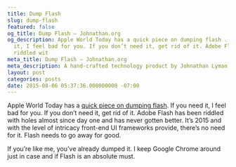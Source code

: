 ```yaml
---
title: Dump Flash
slug: dump-flash
featured: false
og_title: Dump Flash – Johnathan.org
og_description: Apple World Today has a quick piece on dumping flash . If you need
  it, I feel bad for you. If you don’t need it, get rid of it. Adobe Flash has been
  riddled wit
meta_title: Dump Flash – Johnathan.org
meta_description: A hand-crafted technology product by Johnathan Lyman
layout: post
categories: posts
date: 2015-08-06 05:37:36.000000000 -07:00
---
```


Apple World Today has a [quick piece on dumping flash](http://www.appleworld.today/blog/2015/8/5/it-may-be-time-to-eradicate-flash-from-your-mac-heres-how). If you need it, I feel bad for you. If you don’t need it, get rid of it. Adobe Flash has been riddled with holes almost since day one and has never gotten better. It’s 2015 and with the level of intricacy front-end UI frameworks provide, there’s no need for it. Flash needs to go away for good.

If you’re like me, you’ve already dumped it. I keep Google Chrome around just in case and if Flash is an absolute must.

